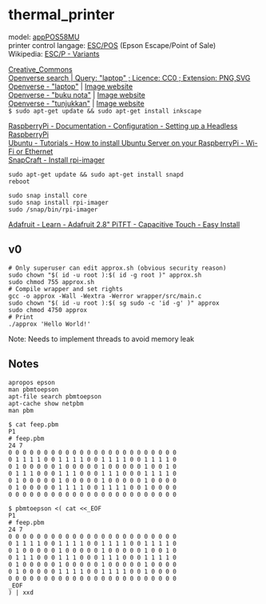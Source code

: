 # thermal\_printer

model: [appPOS58MU](https://www.approxtpv.es/es/17-impresoras-58mm)  
printer control langage: [ESC/POS](https://www.epson-biz.com/modules/ref_escpos/) (Epson Escape/Point of Sale)  
Wikipedia: [ESC/P - Variants](https://en.wikipedia.org/wiki/ESC/P#Variants)  

[Creative\_Commons](https://creativecommons.org/)  
[Openverse search | Query: "laptop" ; Licence: CC0 ; Extension: PNG,SVG](https://wordpress.org/openverse/search/image?q=laptop&license=cc0&extension=png,svg)  
[Openverse - "laptop"](https://search.openverse.engineering/image/8190af01-b2c5-48c0-91fb-d4009861da79) | [Image website](https://svgsilh.com/image/1293981.html)  
[Openverse - "buku nota"](https://search.openverse.engineering/image/59d9e40b-1125-4459-a1d1-f5264251f56c) | [Image website](https://svgsilh.com/ms/00bcd4/image/1723059.html)  
[Openverse - "tunjukkan"](https://search.openverse.engineering/image/586f32a2-c597-476f-b843-4136c4f777d1) | [Image website](https://svgsilh.com/ms/image/1598327.html)  
`$ sudo apt-get update && sudo apt-get install inkscape`  

[RaspberryPi - Documentation - Configuration - Setting up a Headless RaspberryPi](https://www.raspberrypi.com/documentation/computers/configuration.html#setting-up-a-headless-raspberry-pi)  
[Ubuntu - Tutorials - How to install Ubuntu Server on your RaspberryPi - Wi-Fi or Ethernet](https://ubuntu.com/tutorials/how-to-install-ubuntu-on-your-raspberry-pi#3-wifi-or-ethernet)  
[SnapCraft - Install rpi-imager](https://snapcraft.io/install/rpi-imager/raspbian)  
```
sudo apt-get update && sudo apt-get install snapd
reboot
```
```
sudo snap install core
sudo snap install rpi-imager
sudo /snap/bin/rpi-imager
```

[Adafruit - Learn - Adafruit 2.8" PiTFT - Capacitive Touch - Easy Install](https://learn.adafruit.com/adafruit-2-8-pitft-capacitive-touch/easy-install-2)  


## v0

```
# Only superuser can edit approx.sh (obvious security reason)
sudo chown "$( id -u root ):$( id -g root )" approx.sh
sudo chmod 755 approx.sh
# Compile wrapper and set rights
gcc -o approx -Wall -Wextra -Werror wrapper/src/main.c
sudo chown "$( id -u root ):$( sg sudo -c 'id -g' )" approx
sudo chmod 4750 approx
# Print
./approx 'Hello World!'
```
Note: Needs to implement threads to avoid memory leak  


## Notes

```
apropos epson
man pbmtoepson
apt-file search pbmtoepson
apt-cache show netpbm
man pbm
```
```
$ cat feep.pbm
P1
# feep.pbm
24 7
0 0 0 0 0 0 0 0 0 0 0 0 0 0 0 0 0 0 0 0 0 0 0 0
0 1 1 1 1 0 0 1 1 1 1 0 0 1 1 1 1 0 0 1 1 1 1 0
0 1 0 0 0 0 0 1 0 0 0 0 0 1 0 0 0 0 0 1 0 0 1 0
0 1 1 1 0 0 0 1 1 1 0 0 0 1 1 1 0 0 0 1 1 1 1 0
0 1 0 0 0 0 0 1 0 0 0 0 0 1 0 0 0 0 0 1 0 0 0 0
0 1 0 0 0 0 0 1 1 1 1 0 0 1 1 1 1 0 0 1 0 0 0 0
0 0 0 0 0 0 0 0 0 0 0 0 0 0 0 0 0 0 0 0 0 0 0 0
```
```
$ pbmtoepson <( cat <<_EOF
P1
# feep.pbm
24 7
0 0 0 0 0 0 0 0 0 0 0 0 0 0 0 0 0 0 0 0 0 0 0 0
0 1 1 1 1 0 0 1 1 1 1 0 0 1 1 1 1 0 0 1 1 1 1 0
0 1 0 0 0 0 0 1 0 0 0 0 0 1 0 0 0 0 0 1 0 0 1 0
0 1 1 1 0 0 0 1 1 1 0 0 0 1 1 1 0 0 0 1 1 1 1 0
0 1 0 0 0 0 0 1 0 0 0 0 0 1 0 0 0 0 0 1 0 0 0 0
0 1 0 0 0 0 0 1 1 1 1 0 0 1 1 1 1 0 0 1 0 0 0 0
0 0 0 0 0 0 0 0 0 0 0 0 0 0 0 0 0 0 0 0 0 0 0 0
_EOF
) | xxd
```

